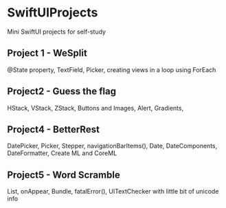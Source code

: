 # SwiftUIProjects
Mini SwiftUI projects for self-study

## Project 1 - WeSplit
@State property, TextField, Picker, creating views in a loop using ForEach

## Project2 - Guess the flag
HStack, VStack, ZStack, Buttons and Images, Alert, Gradients, 

## Project4 - BetterRest
DatePicker, Picker, Stepper, navigationBarItems(), Date, DateComponents, DateFormatter, Create ML and CoreML

## Project5 - Word Scramble
List, onAppear, Bundle, fatalError(), UITextChecker with little bit of unicode info
